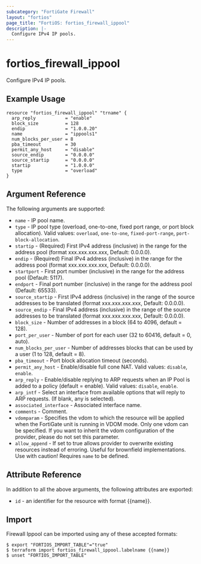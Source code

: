```yaml
---
subcategory: "FortiGate Firewall"
layout: "fortios"
page_title: "FortiOS: fortios_firewall_ippool"
description: |-
  Configure IPv4 IP pools.
---
```


# fortios_firewall_ippool
Configure IPv4 IP pools.

## Example Usage

```hcl
resource "fortios_firewall_ippool" "trname" {
  arp_reply           = "enable"
  block_size          = 128
  endip               = "1.0.0.20"
  name                = "ippools1"
  num_blocks_per_user = 8
  pba_timeout         = 30
  permit_any_host     = "disable"
  source_endip        = "0.0.0.0"
  source_startip      = "0.0.0.0"
  startip             = "1.0.0.0"
  type                = "overload"
}
```

## Argument Reference

The following arguments are supported:

* `name` - IP pool name.
* `type` - IP pool type (overload, one-to-one, fixed port range, or port block allocation). Valid values: `overload`, `one-to-one`, `fixed-port-range`, `port-block-allocation`.
* `startip` - (Required) First IPv4 address (inclusive) in the range for the address pool (format xxx.xxx.xxx.xxx, Default: 0.0.0.0).
* `endip` - (Required) Final IPv4 address (inclusive) in the range for the address pool (format xxx.xxx.xxx.xxx, Default: 0.0.0.0).
* `startport` - First port number (inclusive) in the range for the address pool (Default: 5117).
* `endport` - Final port number (inclusive) in the range for the address pool (Default: 65533).
* `source_startip` -  First IPv4 address (inclusive) in the range of the source addresses to be translated (format xxx.xxx.xxx.xxx, Default: 0.0.0.0).
* `source_endip` - Final IPv4 address (inclusive) in the range of the source addresses to be translated (format xxx.xxx.xxx.xxx, Default: 0.0.0.0).
* `block_size` -  Number of addresses in a block (64 to 4096, default = 128).
* `port_per_user` -  Number of port for each user (32 to 60416, default = 0, auto).
* `num_blocks_per_user` - Number of addresses blocks that can be used by a user (1 to 128, default = 8).
* `pba_timeout` - Port block allocation timeout (seconds).
* `permit_any_host` - Enable/disable full cone NAT. Valid values: `disable`, `enable`.
* `arp_reply` - Enable/disable replying to ARP requests when an IP Pool is added to a policy (default = enable). Valid values: `disable`, `enable`.
* `arp_intf` - Select an interface from available options that will reply to ARP requests. (If blank, any is selected).
* `associated_interface` - Associated interface name.
* `comments` - Comment.
* `vdomparam` - Specifies the vdom to which the resource will be applied when the FortiGate unit is running in VDOM mode. Only one vdom can be specified. If you want to inherit the vdom configuration of the provider, please do not set this parameter.
* `allow_append` - If set to true allows provider to overwrite existing resources instead of erroring. Useful for brownfield implementations. Use with caution! Requires `name` to be defined.


## Attribute Reference

In addition to all the above arguments, the following attributes are exported:
* `id` - an identifier for the resource with format {{name}}.

## Import

Firewall Ippool can be imported using any of these accepted formats:
```
$ export "FORTIOS_IMPORT_TABLE"="true"
$ terraform import fortios_firewall_ippool.labelname {{name}}
$ unset "FORTIOS_IMPORT_TABLE"
```
